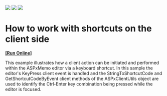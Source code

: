 <!-- default badges list -->
![](https://img.shields.io/endpoint?url=https://codecentral.devexpress.com/api/v1/VersionRange/128565699/16.1.4%2B)
[![](https://img.shields.io/badge/Open_in_DevExpress_Support_Center-FF7200?style=flat-square&logo=DevExpress&logoColor=white)](https://supportcenter.devexpress.com/ticket/details/E1137)
[![](https://img.shields.io/badge/📖_How_to_use_DevExpress_Examples-e9f6fc?style=flat-square)](https://docs.devexpress.com/GeneralInformation/403183)
<!-- default badges end -->
# How to work with shortcuts on the client side
<!-- run online -->
**[[Run Online]](https://codecentral.devexpress.com/e1137/)**
<!-- run online end -->


<p>This example illustrates how a client action can be initiated and performed within the ASPxMemo editor via a keyboard shortcut. In this sample the editor's KeyPress client event is handled and the StringToShortcutCode and GetShortcutCodeByEvent client methods of the ASPxClientUtils object are used to identify the Ctrl-Enter key combination being pressed while the editor is focused.</p>

<br/>


